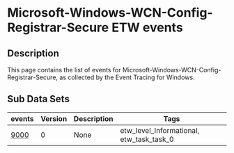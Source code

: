 # Microsoft-Windows-WCN-Config-Registrar-Secure ETW events

## Description
This page contains the list of events for Microsoft-Windows-WCN-Config-Registrar-Secure, as collected by the Event Tracing for Windows.

## Sub Data Sets
|events|Version|Description|Tags|
|---|---|---|---|
|[9000](events/event-9000.md)|0|None|etw_level_Informational, etw_task_task_0|
